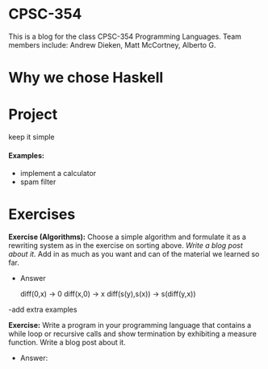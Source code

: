 # CPSC-354
This is a blog for the class CPSC-354 Programming Languages. Team members include: Andrew Dieken, Matt McCortney, Alberto G. 

# Why we chose Haskell

# Project
keep it simple
#### Examples:
- implement a calculator
- spam filter

# Exercises

**Exercise (Algorithms):** Choose a simple algorithm and formulate it as a rewriting system as in the exercise on sorting above. *Write a blog post about it.* Add in as much as you want and can of the material we learned so far.

- Answer

    diff(0,x) -> 0
    diff(x,0) -> x
    diff(s(y),s(x)) -> s(diff(y,x))

-add extra examples

**Exercise:** Write a program in your programming language that contains a while loop or recursive calls and show termination by exhibiting a measure function. Write a blog post about it.

- Answer:
